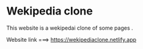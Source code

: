 # Wekipedia clone
This website is a wekipedai clone of some pages .

 Website link  ===>   https://wekipediaclone.netlify.app
